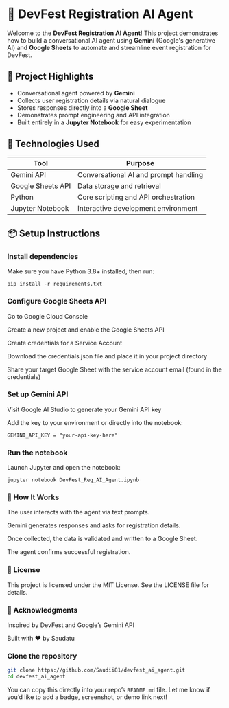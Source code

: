 # 🤖 DevFest Registration AI Agent

Welcome to the **DevFest Registration AI Agent**! This project demonstrates how to build a conversational AI agent using **Gemini** (Google's generative AI) and **Google Sheets** to automate and streamline event registration for DevFest.

## 🌟 Project Highlights

- Conversational agent powered by **Gemini**
- Collects user registration details via natural dialogue
- Stores responses directly into a **Google Sheet**
- Demonstrates prompt engineering and API integration
- Built entirely in a **Jupyter Notebook** for easy experimentation

## 🧰 Technologies Used

| Tool              | Purpose                                  |
|-------------------|-------------------------------------------|
| Gemini API        | Conversational AI and prompt handling     |
| Google Sheets API | Data storage and retrieval                |
| Python            | Core scripting and API orchestration      |
| Jupyter Notebook  | Interactive development environment       |

## 📦 Setup Instructions
### Install dependencies

Make sure you have Python 3.8+ installed, then run: 
```
pip install -r requirements.txt
```
### Configure Google Sheets API
Go to Google Cloud Console

Create a new project and enable the Google Sheets API

Create credentials for a Service Account

Download the credentials.json file and place it in your project directory

Share your target Google Sheet with the service account email (found in the credentials)

### Set up Gemini API
Visit Google AI Studio to generate your Gemini API key

Add the key to your environment or directly into the notebook: 
```
GEMINI_API_KEY = "your-api-key-here"
```
### Run the notebook
Launch Jupyter and open the notebook: 
```
jupyter notebook DevFest_Reg_AI_Agent.ipynb
```

### 🧠 How It Works
The user interacts with the agent via text prompts.

Gemini generates responses and asks for registration details.

Once collected, the data is validated and written to a Google Sheet.

The agent confirms successful registration.

### 📄 License
This project is licensed under the MIT License. See the LICENSE file for details.

### 🙌 Acknowledgments
Inspired by DevFest and Google’s Gemini API

Built with ❤️ by Saudatu

### Clone the repository
```bash
git clone https://github.com/Saudii81/devfest_ai_agent.git
cd devfest_ai_agent
```
You can copy this directly into your repo’s `README.md` file. Let me know if you’d like to add a badge, screenshot, or demo link next!
